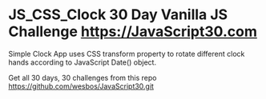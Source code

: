 # JS_CSS_Clock 30 Day Vanilla JS Challenge https://JavaScript30.com

Simple Clock App uses CSS transform property to rotate different clock hands according to JavaScript Date() object.

Get all 30 days, 30 challenges from this repo https://github.com/wesbos/JavaScript30.git
